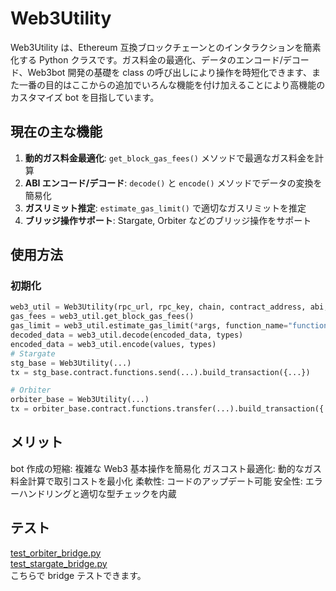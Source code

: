 # Web3Utility

Web3Utility は、Ethereum 互換ブロックチェーンとのインタラクションを簡素化する Python クラスです。ガス料金の最適化、データのエンコード/デコード、Web3bot 開発の基礎を class の呼び出しにより操作を時短化できます、また一番の目的はここからの追加でいろんな機能を付け加えることにより高機能のカスタマイズ bot を目指しています。

## 現在の主な機能

1. **動的ガス料金最適化**: `get_block_gas_fees()` メソッドで最適なガス料金を計算
2. **ABI エンコード/デコード**: `decode()` と `encode()` メソッドでデータの変換を簡易化
3. **ガスリミット推定**: `estimate_gas_limit()` で適切なガスリミットを推定
4. **ブリッジ操作サポート**: Stargate, Orbiter などのブリッジ操作をサポート

## 使用方法

### 初期化

```python
web3_util = Web3Utility(rpc_url, rpc_key, chain, contract_address, abi, user_address)
gas_fees = web3_util.get_block_gas_fees()
gas_limit = web3_util.estimate_gas_limit(*args, function_name="function_name", value=amount)
decoded_data = web3_util.decode(encoded_data, types)
encoded_data = web3_util.encode(values, types)
# Stargate
stg_base = Web3Utility(...)
tx = stg_base.contract.functions.send(...).build_transaction({...})

# Orbiter
orbiter_base = Web3Utility(...)
tx = orbiter_base.contract.functions.transfer(...).build_transaction({...})
```

## メリット

bot 作成の短縮: 複雑な Web3 基本操作を簡易化
ガスコスト最適化: 動的なガス料金計算で取引コストを最小化
柔軟性: コードのアップデート可能
安全性: エラーハンドリングと適切な型チェックを内蔵

## テスト

[test_orbiter_bridge.py](test_orbiter_bridge.py) \
[test_stargate_bridge.py](test_stargate_bridge.py)\
こちらで bridge テストできます。
